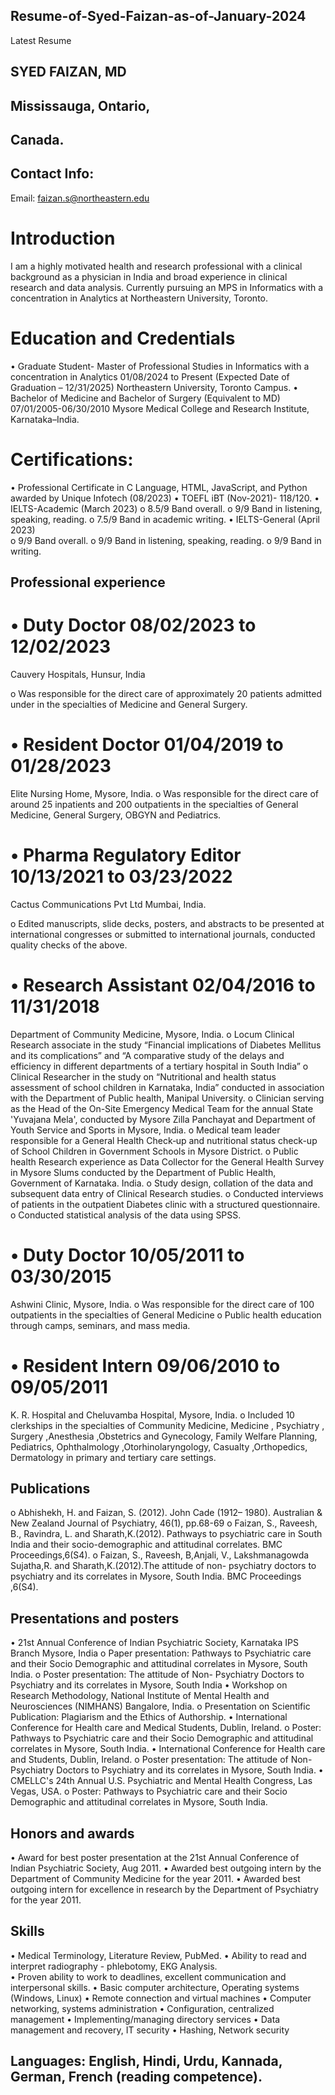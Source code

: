 ## Resume-of-Syed-Faizan-as-of-January-2024
Latest Resume 
## SYED FAIZAN, MD
## Mississauga, Ontario,
## Canada.
## Contact Info:

Email: faizan.s@northeastern.edu
# Introduction 
I am a highly motivated health and research professional with a clinical background as a physician in India and broad experience in clinical research and data analysis.  Currently pursuing an MPS in Informatics with a concentration in Analytics at Northeastern University, Toronto.

# Education and Credentials
•	Graduate Student- Master of Professional Studies in Informatics with a concentration in Analytics                                        01/08/2024 to Present (Expected Date of Graduation – 12/31/2025)
Northeastern University, Toronto Campus.
•	Bachelor of Medicine and Bachelor of Surgery (Equivalent to MD)         	                                                               07/01/2005-06/30/2010 
Mysore Medical College and Research Institute, Karnataka–India.
# Certifications:
•	Professional Certificate in C Language, HTML, JavaScript, and Python awarded by Unique Infotech (08/2023)
•	TOEFL iBT (Nov-2021)- 118/120.
•	IELTS-Academic (March 2023)
o	8.5/9 Band overall.
o	9/9 Band in listening, speaking, reading.
o	7.5/9 Band in academic writing.
•	IELTS-General (April 2023)	 	
o	 9/9 Band overall.
o	9/9 Band in listening, speaking, reading.
o	9/9 Band in writing.
## Professional experience
# •	Duty Doctor	                                                                                                                          08/02/2023 to 12/02/2023 
Cauvery Hospitals,
Hunsur, India

o	Was responsible for the direct care of approximately 20 patients admitted under in the specialties of Medicine and General Surgery.
	
# •	Resident Doctor	                                                                                                                     01/04/2019 to 01/28/2023 
Elite Nursing Home, Mysore, India.
o	Was responsible for the direct care of around 25 inpatients and 200 outpatients in the specialties of General Medicine, General Surgery, OBGYN and Pediatrics.

# •	Pharma Regulatory Editor	                                                                                                           10/13/2021 to 03/23/2022 
Cactus Communications Pvt Ltd
Mumbai, India.

o	Edited manuscripts, slide decks, posters, and abstracts to be presented at international congresses or submitted to international journals, conducted quality checks of the above.

# •	Research Assistant	                                                                                                                 02/04/2016 to 11/31/2018
Department of Community Medicine, Mysore, India.
o	Locum Clinical Research associate in the study “Financial implications of Diabetes Mellitus and its complications” and “A comparative study of the delays and efficiency in different departments of a tertiary hospital in South India” 
o	Clinical Researcher in the study on “Nutritional and health status assessment of school children in Karnataka, India” conducted in association with the Department of Public health, Manipal University.
o	Clinician serving as the Head of the On-Site Emergency Medical Team for the annual State 'Yuvajana Mela', conducted by Mysore Zilla Panchayat and Department of Youth Service and Sports in Mysore, India. 
o	Medical team leader responsible for a General Health Check‐up and nutritional status check-up of School Children in Government Schools in Mysore District.
o	Public health Research experience as Data Collector for the General Health Survey in Mysore Slums conducted by the Department of Public Health, Government of Karnataka. India.
o	Study design, collation of the data and subsequent data entry of Clinical Research studies.
o	Conducted interviews of patients in the outpatient Diabetes clinic with a structured questionnaire.
o	Conducted statistical analysis of the data using SPSS.

# •	Duty Doctor	                                                                                                                        10/05/2011 to 03/30/2015 
Ashwini Clinic, Mysore, India.
o	Was responsible for the direct care of 100 outpatients in the specialties of General Medicine
o	Public health education through camps, seminars, and mass media.

# •	Resident Intern	                                                                                                                    09/06/2010 to 09/05/2011
K. R. Hospital and Cheluvamba Hospital, Mysore, India.
o	Included 10 clerkships in the specialties of Community Medicine, Medicine , Psychiatry , Surgery ,Anesthesia ,Obstetrics and Gynecology,  Family Welfare Planning, Pediatrics, Ophthalmology ,Otorhinolaryngology, Casualty ,Orthopedics, Dermatology in primary and tertiary care settings.
## Publications
o	Abhishekh, H. and Faizan, S. (2012). John Cade (1912– 1980).
Australian & New Zealand Journal of Psychiatry, 46(1), pp.68-69
o	Faizan, S., Raveesh, B., Ravindra, L. and Sharath,K.(2012). Pathways to psychiatric care in South India and their socio-demographic and attitudinal correlates. BMC Proceedings,6(S4).
o	Faizan, S., Raveesh, B,Anjali, V., Lakshmanagowda Sujatha,R. and Sharath,K.(2012).The attitude of non- psychiatry doctors to psychiatry and its correlates in Mysore, South India. BMC Proceedings ,6(S4).
## Presentations and posters
•	21st Annual Conference of Indian Psychiatric Society, Karnataka IPS Branch Mysore, India
o	Paper presentation: Pathways to Psychiatric care and their Socio Demographic and attitudinal correlates in Mysore, South India.
o	Poster presentation: The attitude of Non- Psychiatry Doctors to Psychiatry and its correlates in Mysore, South India
•	Workshop on Research Methodology, National Institute of Mental Health and Neurosciences (NIMHANS) Bangalore, India.
o	Presentation on Scientific Publication: Plagiarism and the Ethics of Authorship.
•	International Conference for Health care and Medical Students, Dublin, Ireland.
o	Poster: Pathways to Psychiatric care and their Socio Demographic and attitudinal correlates in Mysore, South India.
•	International Conference for Health care and Students, Dublin, Ireland.
o	Poster presentation: The attitude of Non-Psychiatry Doctors to Psychiatry and its correlates in Mysore, South India.
•	CMELLC's 24th Annual U.S. Psychiatric and Mental Health Congress, Las Vegas, USA.
o	Poster: Pathways to Psychiatric care and their Socio Demographic and attitudinal correlates in Mysore, South India.
## Honors and awards
•	Award for best poster presentation at the 21st Annual Conference of Indian Psychiatric Society, Aug 2011.
•	Awarded best outgoing intern by the Department of Community Medicine for the year 2011.
•	Awarded best outgoing intern for excellence in research by the Department of Psychiatry for the year 2011.
## Skills
•	Medical Terminology, Literature Review, PubMed.
•	Ability to read and interpret radiography - phlebotomy, EKG Analysis.  
•	Proven ability to work to deadlines, excellent communication and interpersonal skills.
•	Basic computer architecture, Operating systems (Windows, Linux)
•	Remote connection and virtual machines
•	Computer networking, systems administration
•	Configuration, centralized management
•	Implementing/managing directory services
•	Data management and recovery, IT security
•	Hashing, Network security
## Languages: English, Hindi, Urdu, Kannada, German, French (reading competence). 
